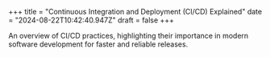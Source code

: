 +++
title = "Continuous Integration and Deployment (CI/CD) Explained"
date = "2024-08-22T10:42:40.947Z"
draft = false
+++

  An overview of CI/CD practices, highlighting their importance in modern software development for faster and reliable releases.
        